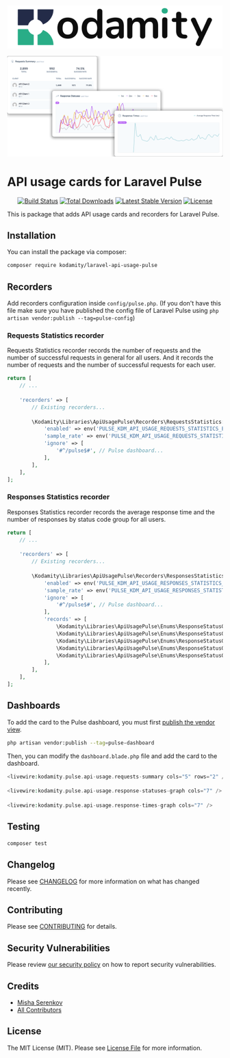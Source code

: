 <p align="center"><img src="https://raw.githubusercontent.com/Kodamity/.github/refs/heads/main/art/logo.svg" alt="Kodamity Logo"></p>

<p align="center"><img src="/art/cards.png" alt="Requests Graph for Laravel Pulse"></p>

# API usage cards for Laravel Pulse

<p align="center">
<a href="https://github.com/kodamity/laravel-api-usage-pulse/actions?query=workflow%3Atests+branch%3Amain"><img src="https://img.shields.io/github/actions/workflow/status/kodamity/laravel-api-usage-pulse/tests.yml?branch=main&label=tests&style=flat-square" alt="Build Status"></a>
<a href="https://packagist.org/packages/kodamity/laravel-api-usage-pulse"><img src="https://img.shields.io/packagist/dt/kodamity/laravel-api-usage-pulse.svg?style=flat-square" alt="Total Downloads"></a>
<a href="https://packagist.org/packages/kodamity/laravel-api-usage-pulse"><img src="https://img.shields.io/packagist/v/kodamity/laravel-api-usage-pulse.svg?style=flat-square" alt="Latest Stable Version"></a>
<a href="https://packagist.org/packages/kodamity/laravel-api-usage-pulse"><img src="https://img.shields.io/packagist/l/kodamity/laravel-api-usage-pulse.svg?style=flat-square" alt="License"></a>
</p>


This is package that adds API usage cards and recorders for Laravel Pulse.

## Installation

You can install the package via composer:

```bash
composer require kodamity/laravel-api-usage-pulse
```

## Recorders
Add recorders configuration inside `config/pulse.php`. (If you don\'t have this file make sure you have published the config file of Laravel Pulse using `php artisan vendor:publish --tag=pulse-config`)

### Requests Statistics recorder
Requests Statistics recorder records the number of requests and the number of successful requests in general for all users.
And it records the number of requests and the number of successful requests for each user.

```php
return [
    // ...
    
    'recorders' => [
        // Existing recorders...
        
        \Kodamity\Libraries\ApiUsagePulse\Recorders\RequestsStatistics::class => [
            'enabled' => env('PULSE_KDM_API_USAGE_REQUESTS_STATISTICS_ENABLED', true),
            'sample_rate' => env('PULSE_KDM_API_USAGE_REQUESTS_STATISTICS_SAMPLE_RATE', 1),
            'ignore' => [
                '#^/pulse$#', // Pulse dashboard...
            ],
        ],
    ],
];
```

### Responses Statistics recorder
Responses Statistics recorder records the average response time and the number of responses by status code group for all users.

```php
return [
    // ...
    
    'recorders' => [
        // Existing recorders...
        
        \Kodamity\Libraries\ApiUsagePulse\Recorders\ResponsesStatistics::class => [
            'enabled' => env('PULSE_KDM_API_USAGE_RESPONSES_STATISTICS_ENABLED', true),
            'sample_rate' => env('PULSE_KDM_API_USAGE_RESPONSES_STATISTICS_SAMPLE_RATE', 1),
            'ignore' => [
                '#^/pulse$#', // Pulse dashboard...
            ],
            'records' => [
                \Kodamity\Libraries\ApiUsagePulse\Enums\ResponseStatusGroup::Informational->value,
                \Kodamity\Libraries\ApiUsagePulse\Enums\ResponseStatusGroup::Successful->value,
                \Kodamity\Libraries\ApiUsagePulse\Enums\ResponseStatusGroup::Redirection->value,
                \Kodamity\Libraries\ApiUsagePulse\Enums\ResponseStatusGroup::ClientError->value,
                \Kodamity\Libraries\ApiUsagePulse\Enums\ResponseStatusGroup::ServerError->value,
            ],
        ],  
    ],
];
```

## Dashboards

To add the card to the Pulse dashboard, you must first [publish the vendor view](https://laravel.com/docs/11.x/pulse#dashboard-customization).

```bash
php artisan vendor:publish --tag=pulse-dashboard
```

Then, you can modify the `dashboard.blade.php` file and add the card to the dashboard.

```php
<livewire:kodamity.pulse.api-usage.requests-summary cols="5" rows="2" />

<livewire:kodamity.pulse.api-usage.response-statuses-graph cols="7" />

<livewire:kodamity.pulse.api-usage.response-times-graph cols="7" />
```

## Testing

```bash
composer test
```

## Changelog

Please see [CHANGELOG](CHANGELOG.md) for more information on what has changed recently.

## Contributing

Please see [CONTRIBUTING](CONTRIBUTING.md) for details.

## Security Vulnerabilities

Please review [our security policy](../../security/policy) on how to report security vulnerabilities.

## Credits

- [Misha Serenkov](https://github.com/miserenkov)
- [All Contributors](../../contributors)

## License

The MIT License (MIT). Please see [License File](LICENSE.md) for more information.
